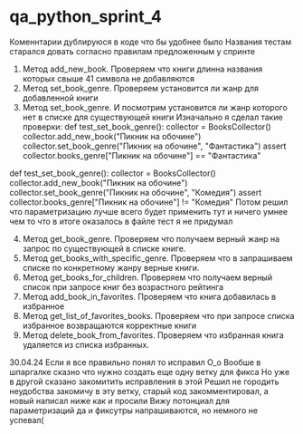 # qa_python_sprint_4
Коменнтарии дублируюся в коде что бы удобнее было 
Названия тестам старался довать согласно правилам предложенным у спринте 
1. Метод add_new_book. Проверяем что книги длинна названия которых свыше 41 символа не добавляются
2. Метод set_book_genre. Проверяем установится ли жанр для добавленной книги
3. Метод set_book_genre. И посмотрим установится ли жанр которого нет в списке для существующей книги
Изначально я сделал такие проверки:
 def test_set_book_genre():
     collector = BooksCollector()
     collector.add_new_book("Пикник на обочине")
     collector.set_book_genre("Пикник на обочине", "Фантастика")
     assert collector.books_genre["Пикник на обочине"] == "Фантастика"
 
 def test_set_book_genre():
     collector = BooksCollector()
     collector.add_new_book("Пикник на обочине")
     collector.set_book_genre("Пикник на обочине", "Комедия")
     assert collector.books_genre["Пикник на обочине"] != "Комедия"
Потом решил что параметризацию лучше всего будет применить тут и ничего умнее чем то что в итоге оказалось в файле тест я не придумал

4. Метод get_book_genre. Проверяем что получаем верный жанр на запрос по существующей в списке книге.
5. Метод get_books_with_specific_genre. Проверяем что в запрашиваем списке по конкретному жанру верные книги.
6. Метод get_books_for_children. Проверяем что получаем верный список при запросе книг без возрастного рейтинга
7. Метод add_book_in_favorites. Проверяем что книга добавилась в избранное
8. Метод get_list_of_favorites_books. Проверяем что при запросе списка избранное возвращаются корректные книги
9. Метод delete_book_from_favorites. Проверяем что избранная книга удаляется из списка избранных.

30.04.24 Если я все правильно понял то исправил О_о
Вообше в шпаргалке сказно что нужно создать еще одну ветку для фикса
Но уже в другой сказано закомитить исправления в этой
Решил не городить неудобства закомичу в эту ветку, старый код закомментировал, а новый написал ниже как и просили
Вижу потонциал для параметризаций да и фиксутры напрашиваются, но немного не успевал(